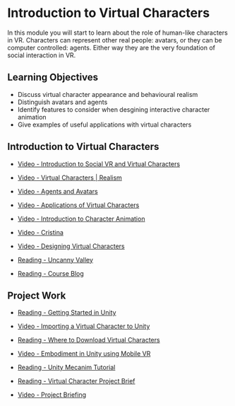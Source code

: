 # Introduction to Virtual Characters

In this module you will start to learn about the role of human-like characters in VR. Characters can represent other real people: avatars, or they can be computer controlled: agents. Either way they are the very foundation of social interaction in VR.

## Learning Objectives

- Discuss virtual character appearance and behavioural realism
- Distinguish avatars and agents
- Identify features to consider when desgining interactive character animation
- Give examples of useful applications with virtual characters

## Introduction to Virtual Characters

- [Video - Introduction to Social VR and Virtual Characters](https://www.coursera.org/learn/interactive-3d-characters-social-virtual-reality/lecture/aZl9d/introduction-to-social-vr-and-virtual-characters)

- [Video - Virtual Characters | Realism](https://www.coursera.org/learn/interactive-3d-characters-social-virtual-reality/lecture/bk2R4/virtual-characters-realism)

- [Video - Agents and Avatars](https://www.coursera.org/learn/interactive-3d-characters-social-virtual-reality/lecture/A6TSj/agents-and-avatars)

- [Video - Applications of Virtual Characters](https://www.coursera.org/learn/interactive-3d-characters-social-virtual-reality/lecture/D4RdM/applications-of-virtual-characters)

- [Video - Introduction to Character Animation](https://www.coursera.org/learn/interactive-3d-characters-social-virtual-reality/lecture/9ewIn/introduction-to-character-animation)

- [Video - Cristina](https://www.coursera.org/learn/interactive-3d-characters-social-virtual-reality/lecture/qmPOa/cristina)

- [Video - Designing Virtual Characters](https://www.coursera.org/learn/interactive-3d-characters-social-virtual-reality/lecture/s4ZBJ/designing-virtual-characters)

- [Reading - Uncanny Valley](https://www.coursera.org/learn/interactive-3d-characters-social-virtual-reality/supplement/Fbw4I/uncanny-valley)

- [Reading - Course Blog](https://www.coursera.org/learn/interactive-3d-characters-social-virtual-reality/supplement/okXco/course-blog)

## Project Work

- [Reading - Getting Started in Unity](https://www.coursera.org/learn/interactive-3d-characters-social-virtual-reality/supplement/omBno/getting-started-in-unity)

- [Video - Importing a Virtual Character to Unity](https://www.coursera.org/learn/interactive-3d-characters-social-virtual-reality/lecture/MkhZZ/importing-a-virtual-character-to-unity)

- [Reading - Where to Download Virtual Characters](https://www.coursera.org/learn/interactive-3d-characters-social-virtual-reality/supplement/Yuq4u/where-to-download-virtual-characters)

- [Video - Embodiment in Unity using Mobile VR](https://www.coursera.org/learn/interactive-3d-characters-social-virtual-reality/lecture/RzQTY/embodiment-in-unity-using-mobile-vr)

- [Reading - Unity Mecanim Tutorial](https://www.coursera.org/learn/interactive-3d-characters-social-virtual-reality/supplement/WiU6Y/unity-mecanim-tutorial)

- [Reading - Virtual Character Project Brief](https://www.coursera.org/learn/interactive-3d-characters-social-virtual-reality/supplement/im0bL/virtual-character-project-brief)

- [Video - Project Briefing](https://www.coursera.org/learn/interactive-3d-characters-social-virtual-reality/lecture/Jpoas/project-briefing)